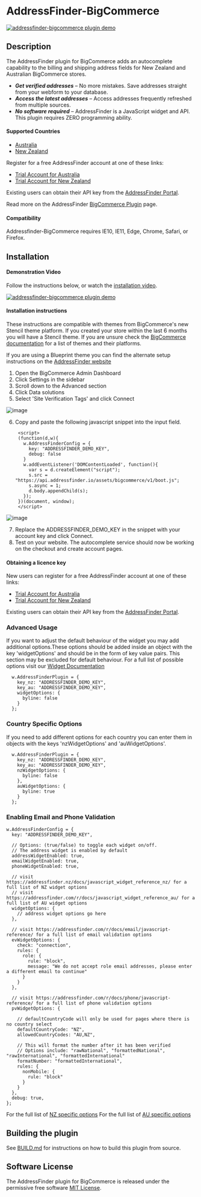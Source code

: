 # AddressFinder-BigCommerce

[![addressfinder-bigcommerce plugin demo](assets/bigcommerce-nz.gif?raw=true)](https://vimeo.com/166156223)

## Description

The AddressFinder plugin for BigCommerce adds an autocomplete capability to
the billing and shipping address fields for New Zealand and Australian
BigCommerce stores.

* ***Get verified addresses*** – No more mistakes. Save addresses straight from your
  webform to your database.
* ***Access the latest addresses*** – Access addresses frequently refreshed from
  multiple sources.
* ***No software required*** – AddressFinder is a JavaScript widget and API. This
  plugin requires ZERO programming ability.

#### Supported Countries

* [Australia](https://addressfinder.com.au/?utm_source=bigcommerce%20plugin&utm_medium=plugin&utm_campaign=plugin&utm_term=Australia&utm_content=Supported%20Countries)
* [New Zealand](https://addressfinder.nz/?utm_source=bigcommerce%20plugin&utm_medium=plugin&utm_campaign=plugin&utm_term=New%20Zealand&utm_content=Supported%20Countries)

Register for a free AddressFinder account at one of these links:

* [Trial Account for Australia](https://portal.addressfinder.net/signup/au/au_business_trial?utm_source=bigcommerce%20plugin&utm_medium=plugin&utm_campaign=plugin&utm_term=Australia&utm_content=Trial%20account%20for%20Australia)
* [Trial Account for New Zealand](https://portal.addressfinder.net/signup/nz/nz_business_trial?utm_source=bigcommerce%20plugin&utm_medium=plugin&utm_campaign=plugin&utm_term=New%20Zealand&utm_content=Trial%20account%20for%20New%20Zealand)

Existing users can obtain their API key from the [AddressFinder Portal](https://portal.addressfinder.net/?utm_source=bigcommerce%20plugin&utm_medium=plugin&utm_campaign=plugin&utm_term=AddressFinder%20portal&utm_content=exisiting%20users).

Read more on the AddressFinder [BigCommerce Plugin](https://addressfinder.nz/docs/bigcommerce?utm_source=bigcommerce%20plugin&utm_medium=plugin&utm_campaign=plugin&utm_term=Bigcommerce%20Plugin&utm_content=Read%20More) page.

#### Compatibility

Addressfinder-BigCommerce requires IE10, IE11, Edge, Chrome, Safari, or Firefox.

## Installation

#### Demonstration Video

Follow the instructions below, or watch the [installation video](https://vimeo.com/166156223).

[![addressfinder-bigcommerce plugin demo](assets/bigcommerce-install-vimeo.png?raw=true)](https://vimeo.com/166156223)

#### Installation instructions
These instructions are compatible with themes from BigCommerce's new Stencil theme platform. If you created your store within the last 6 months you will have a Stencil theme. If you are unsure check the [BigCommerce documentation](https://support.bigcommerce.com/articles/Public/Which-Theme-Platform-do-I-have) for a list of themes and their platforms.

If you are using a Blueprint theme you can find the alternate setup instructions on the [AddressFinder website](https://addressfinder.nz/docs/bigcommerce_instructions_for_other_themes/)

1. Open the BigCommerce Admin Dashboard
2. Click Settings in the sidebar
3. Scroll down to the Advanced section
4. Click Data solutions
5. Select 'Site Verification Tags' and click Connect

![image](https://user-images.githubusercontent.com/100241767/205749716-7083dedb-56d2-42e2-9ccc-8fa86e9f5ea0.png)

6. Copy and paste the following javascript snippet into the input field.

        <script>
        (function(d,w){
          w.AddressFinderConfig = {
            key: "ADDRESSFINDER_DEMO_KEY",
            debug: false
          }
          w.addEventListener('DOMContentLoaded', function(){
            var s = d.createElement("script");
            s.src = "https://api.addressfinder.io/assets/bigcommerce/v1/boot.js";
            s.async = 1;
            d.body.appendChild(s);
          });
        })(document, window);
        </script>

![image](https://user-images.githubusercontent.com/100241767/205750203-32b4d7d2-fdd3-4ab7-af45-2bee1f9d723b.png)

7. Replace the ADDRESSFINDER_DEMO_KEY in the snippet with your account key and click Connect.
8. Test on your website. The autocomplete service should now be working on the checkout and create account pages.

#### Obtaining a licence key

New users can register for a free AddressFinder account at one of these links:
* [Trial Account for Australia](https://portal.addressfinder.net/signup/au/au_business_trial?utm_source=bigcommerce%20plugin&utm_medium=plugin&utm_campaign=plugin&utm_term=Australia&utm_content=Trial%20account%20for%20Australia)
* [Trial Account for New Zealand](https://portal.addressfinder.net/signup/nz/nz_business_trial?utm_source=bigcommerce%20plugin&utm_medium=plugin&utm_campaign=plugin&utm_term=New%20Zealand&utm_content=Trial%20account%20for%20New%20Zealand)

Existing users can obtain their API key from the
[AddressFinder Portal](https://portal.addressfinder.net/?utm_source=bigcommerce%20plugin&utm_medium=plugin&utm_campaign=plugin&utm_term=AddressFinder%20Portal&utm_content=Obtaining%20a%20licence%20key).

### Advanced Usage

If you want to adjust the default behaviour of the widget you may add additional options.These options should be added inside an object with the key 'widgetOptions' and should be in the form of key value pairs. This section may be excluded for default behaviour. For a full list of possible options visit our [Widget Documentation](https://addressfinder.nz/docs/widget_docs/?utm_source=bigcommerce%20plugin&utm_medium=plugin&utm_campaign=plugin&utm_term=Widget%20Documentation&utm_content=Advanced%20Usage)

```
  w.AddressFinderPlugin = {
    key_nz: "ADDRESSFINDER_DEMO_KEY",
    key_au: "ADDRESSFINDER_DEMO_KEY",
    widgetOptions: {
      byline: false
    }
  };
```
### Country Specific Options
If you need to add different options for each country you can enter them in objects with the keys 'nzWidgetOptions' and 'auWidgetOptions'.

```
  w.AddressFinderPlugin = {
    key_nz: "ADDRESSFINDER_DEMO_KEY",
    key_au: "ADDRESSFINDER_DEMO_KEY",
    nzWidgetOptions: {
      byline: false
    },
    auWidgetOptions: {
      byline: true
    }
  };
```

### Enabling Email and Phone Validation
```
w.AddressFinderConfig = {
  key: "ADDRESSFINDER_DEMO_KEY",

  // Options: (true/false) to toggle each widget on/off. 
  // The address widget is enabled by default
  addressWidgetEnabled: true,
  emailWidgetEnabled: true,
  phoneWidgetEnabled: true,

  // visit https://addressfinder.nz/docs/javascript_widget_reference_nz/ for a full list of NZ widget options
  // visit https://addressfinder.com/r/docs/javascript_widget_reference_au/ for a full list of AU widget options
  widgetOptions: {
    // address widget options go here
  },

  // visit https://addressfinder.com/r/docs/email/javascript-reference/ for a full list of email validation options
  evWidgetOptions: {
    check: "connection",
    rules: {
      role: {
        rule: "block",
        message: "We do not accept role email addresses, please enter a different email to continue"
      }
    }
  },

  // visit https://addressfinder.com/r/docs/phone/javascript-reference/ for a full list of phone validation options
  pvWidgetOptions: {

    // defaultCountryCode will only be used for pages where there is no country select
    defaultCountryCode: "NZ",
    allowedCountryCodes: "AU,NZ",
    
    // This will format the number after it has been verified
    // Options include: "rawNational", "formattedNational", "rawInternational", "formattedInternational"
    formatNumber: "formattedInternational",
    rules: {
      nonMobile: {
        rule: "block"
      }
    }
  },
  debug: true,
};
```

For the full list of [NZ specific options](https://addressfinder.nz/docs/widget_docs/?utm_source=bigcommerce%20plugin&utm_medium=plugin&utm_campaign=plugin&utm_term=Widget%20Documentation&utm_content=Country%20Specific%20Options)
For the full list of [AU specific options](https://addressfinder.com.au/docs/widget_docs/?utm_source=bigcommerce%20plugin&utm_medium=plugin&utm_campaign=plugin&utm_term=Widget%20Documentation&utm_content=Country%20Specific%20Options)

## Building the plugin

See [BUILD.md](BUILD.md) for instructions on how to build this plugin from source.

## Software License

The AddressFinder plugin for BigCommerce is released under the permissive free software [MIT License](https://github.com/AbleTech/addressfinder-bigcommerce/blob/master/LICENCE.md).
